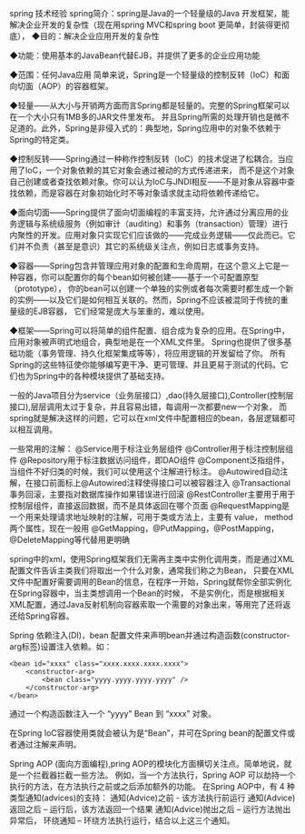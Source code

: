 spring 技术经验
spring简介：spring是Java的一个轻量级的Java 开发框架，能解决企业开发的复杂性（现在用spring MVC和spring boot  更简单，封装得更彻底），
◆目的：解决企业应用开发的复杂性  

◆功能：使用基本的JavaBean代替EJB，并提供了更多的企业应用功能 

◆范围：任何Java应用  简单来说，Spring是一个轻量级的控制反转（IoC）和面向切面（AOP）的容器框架。 

◆轻量——从大小与开销两方面而言Spring都是轻量的。完整的Spring框架可以在一个大小只有1MB多的JAR文件里发布。
并且Spring所需的处理开销也是微不足道的。此外，Spring是非侵入式的：典型地，Spring应用中的对象不依赖于Spring的特定类。

◆控制反转——Spring通过一种称作控制反转（IoC）的技术促进了松耦合。当应用了IoC，一个对象依赖的其它对象会通过被动的方式传递进来，
而不是这个对象自己创建或者查找依赖对象。你可以认为IoC与JNDI相反——不是对象从容器中查找依赖，而是容器在对象初始化时不等对象请求就主动将依赖传递给它。

◆面向切面——Spring提供了面向切面编程的丰富支持，允许通过分离应用的业务逻辑与系统级服务（例如审计（auditing）和事务（transaction）管理）进行内聚性的开发。应用对象只实现它们应该做的——完成业务逻辑——仅此而已。它们并不负责（甚至是意识）其它的系统级关注点，例如日志或事务支持。  

◆容器——Spring包含并管理应用对象的配置和生命周期，在这个意义上它是一种容器，你可以配置你的每个bean如何被创建——基于一个可配置原型（prototype），
你的bean可以创建一个单独的实例或者每次需要时都生成一个新的实例——以及它们是如何相互关联的。然而，Spring不应该被混同于传统的重量级的EJB容器，
它们经常是庞大与笨重的，难以使用。

◆框架——Spring可以将简单的组件配置、组合成为复杂的应用。在Spring中，应用对象被声明式地组合，典型地是在一个XML文件里。
Spring也提供了很多基础功能（事务管理、持久化框架集成等等），将应用逻辑的开发留给了你。
所有Spring的这些特征使你能够编写更干净、更可管理、并且更易于测试的代码。它们也为Spring中的各种模块提供了基础支持。

一般的Java项目分为service（业务层接口）,dao(持久层接口),Controller(控制层接口),层层调用太过于复杂，并且容易出错，每调用一次都要new一个对象，
而spring就是解决这样的问题，它可以在xml文件中配置相应的bean，各层逻辑都可以相互调用。

一些常用的注解：
@Service用于标注业务层组件
@Controller用于标注控制层组件
@Repository用于标注数据访问组件，即DAO组件
@Component泛指组件，当组件不好归类的时候，我们可以使用这个注解进行标注。
@Autowired自动注解，在接口前面标上@Autowired注释使得接口可以被容器注入
@Transactional事务回滚，主要指对数据库操作如果错误进行回滚
@RestController主要用于用于控制层组件，直接返回数据，而不是具体返回在哪个页面
@RequestMapping是一个用来处理请求地址映射的注解，可用于类或方法上，主要有 value， method两个属性，现在一般用
@GetMapping，@PutMapping，@PostMapping，@DeleteMapping等代替用更明确

spring中的xml，使用Spring框架我们无需再主类中实例化调用类，而是通过XML配置文件告诉主类我们将取出一个什么对象，通常我们称之为Bean，
只要在XML文件中配置好需要调用的Bean的信息，在程序一开始，Spring就帮你全部实例化在Spring容器中，当主类想调用一个Bean的时候，
不是实例化，而是根据相关XML配置，通过Java反射机制向容器索取一个需要的对象出来，等用完了还将返还给Spring容器。

Spring 依赖注入(DI)，bean 配置文件来声明bean并通过构造函数(constructor-arg标签)设置注入依赖。如：

<beans xmlns="http://www.springframework.org/schema/beans"
xmlns:xsi="http://www.w3.org/2001/XMLSchema-instance"
xsi:schemaLocation="http://www.springframework.org/schema/beans
http://www.springframework.org/schema/beans/spring-beans-2.5.xsd">

	<bean id="xxxx" class="xxxx.xxxx.xxxx.xxxx">
		<constructor-arg>
			<bean class="yyyy.yyyy.yyyy.yyyy" />
		</constructor-arg>
	</bean>

<bean id="yyyy" class="yyyy.yyyy.yyyy.yyyy" />
<bean id="xxxx" class="xxxx.xxxx.xxxx.xxxx" />

</beans>
通过一个构造函数注入一个 “yyyy” Bean 到 “xxxx” 对象。

在Spring IoC容器使用类就会被认为是“Bean”，并可在Spring bean的配置文件或者通过注解来声明。

Spring AOP (面向方面编程),pring AOP的模块化方面横切关注点。简单地说，就是一个拦截器拦截一些方法。
例如，当一个方法执行，Spring AOP 可以劫持一个执行的方法，在方法执行之前或之后添加额外的功能。
在Spring AOP中，有 4 种类型通知(advices)的支持：
通知(Advice)之前 - 该方法执行前运行
通知(Advice)返回之后 – 运行后，该方法返回一个结果
通知(Advice)抛出之后 – 运行方法抛出异常后，
环绕通知 – 环绕方法执行运行，结合以上这三个通知。

